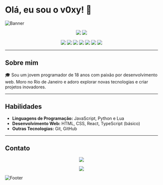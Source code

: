 # Olá, eu sou o v0xy! 👋

![Banner](https://via.placeholder.com/1200x200/6e40c9/FFFFFF?text=Bem-vindo+ao+meu+GitHub)

<p align="center">
  <img src="https://img.shields.io/badge/Idade-18-6e40c9?style=for-the-badge" />
  <img src="https://img.shields.io/badge/Local-Rio%20de%20Janeiro-6e40c9?style=for-the-badge" />
</p>

<p align="center">
  <img src="https://img.shields.io/badge/-JavaScript-000000?style=flat-square&logo=javascript" />
  <img src="https://img.shields.io/badge/-Python-000000?style=flat-square&logo=python" />
  <img src="https://img.shields.io/badge/-HTML-000000?style=flat-square&logo=html5" />
  <img src="https://img.shields.io/badge/-CSS-000000?style=flat-square&logo=css3" />
  <img src="https://img.shields.io/badge/-React-000000?style=flat-square&logo=react" />
  <img src="https://img.shields.io/badge/-lua-000000?style=flat-square&logo=lua" />
  <img src="https://img.shields.io/badge/-TypeScript-000000?style=flat-square&logo=typescript" />
</p>

---

## Sobre mim

🎓 Sou um jovem programador de 18 anos com paixão por desenvolvimento web. Moro no Rio de Janeiro e adoro explorar novas tecnologias e criar projetos inovadores.

---

## Habilidades

- **Linguagens de Programação:** JavaScript, Python e Lua
- **Desenvolvimento Web:** HTML, CSS, React, TypeScript (básico)
- **Outras Tecnologias:** Git, GitHub

---

## Contato

<p align="center">
  <a href="https://github.com/v0xyszz" target="_blank"><img src="https://img.shields.io/badge/GitHub-000000?style=for-the-badge&logo=github" /></a>
</p>

<p align="center">
  <img src="https://komarev.com/ghpvc/?username=v0xy&color=6e40c9&style=flat-square" />
</p>

![Footer](https://via.placeholder.com/1200x100/6e40c9/FFFFFF?text=Obrigado+pela+visita!)
